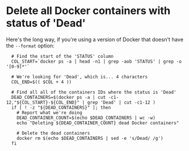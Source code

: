 Delete all Docker containers with status of 'Dead'
==================================================

Here's the long way, if you're using a version of Docker that doesn't have the `--format` option:

      # Find the start of the 'STATUS' column
      COL_START=`docker ps -a | head -n1 | grep -aob 'STATUS' | grep -o '[0-9]*'`
      
      # We're looking for 'Dead', which is... 4 characters
      COL_END=$(( $COL + 4 ))
      
      # Find all all of the containers IDs where the status is 'Dead'
      DEAD_CONTAINERS=$(docker ps -a | cut -c1-12,"${COL_START}-${COL_END}" | grep 'Dead' | cut -c1-12 )
      if [ ! -z "${DEAD_CONTAINERS}" ]; then
        # Report what we're doing
        DEAD_CONTAINER_COUNT=$(echo $DEAD_CONTAINERS | wc -w)
        echo "Deleting ${DEAD_CONTAINER_COUNT} dead Docker containers"
      
        # Delete the dead containers
        docker rm $(echo $DEAD_CONTAINERS | sed -e 's/Dead/ /g')
      fi
